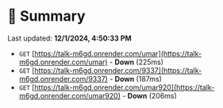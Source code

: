 # 📖 Summary
Last updated: **12/1/2024, 4:50:33 PM**

- `GET` [https://talk-m6gd.onrender.com/umar](https://talk-m6gd.onrender.com/umar) - **Down** (225ms)
- `GET` [https://talk-m6gd.onrender.com/9337](https://talk-m6gd.onrender.com/9337) - **Down** (187ms)
- `GET` [https://talk-m6gd.onrender.com/umar920](https://talk-m6gd.onrender.com/umar920) - **Down** (206ms)
